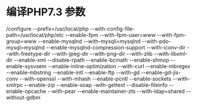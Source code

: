 # 编译PHP7.3 参数
/configure --prefix=/usr/local/php --with-config-file-path=/usr/local/php/etc --enable-fpm --with-fpm-user=www --with-fpm-group=www --enable-mysqlnd --with-mysqli=mysqlnd --with-pdo-mysql=mysqlnd --enable-mysqlnd-compression-support --with-iconv-dir --with-freetype-dir --with-jpeg-dir --with-png-dir --with-zlib --with-libxml-dir --enable-xml --disable-rpath --enable-bcmath --enable-shmop --enable-sysvsem --enable-inline-optimization --with-curl --enable-mbregex --enable-mbstring --enable-intl --enable-ftp --with-gd --enable-gd-jis-conv --with-openssl --with-mhash --enable-pcntl --enable-sockets --with-xmlrpc --enable-zip --enable-soap -with-gettext --disable-fileinfo --enable-opcache --with-pear --enable-maintainer-zts --with-ldap=shared --without-gdbm
